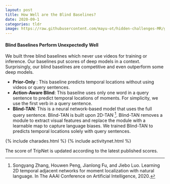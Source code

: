 ```yaml
---
layout: post
title: How Well are the Blind Baselines?
date: 2020-09-1
categories: tldr
image: https://raw.githubusercontent.com/mayu-ot/hidden-challenges-MR/gh-pages/img/charades-leaderboard.png
---
```


#### Blind Baselines Perform Unexpectedly Well
We built three blind baselines which never use videos for training or inference.
Our baselines put scores of deep models in a context.
Surprisingly, our blind baselines are competitive and even outperform some deep models.

- **Prior-Only** : This baseline predicts temporal locations without using videos or query sentences.
- **Action-Aware Blind**: This baseilne uses only one word in a query sentence to predict temporal locations of moments. For simplicity, we use the first verb in a query sentence.
- **Blind-TAN**: This is a neural network-based model that uses the full query sentence. Blind-TAN is built upon 2D-TAN [^1]. Blind-TAN removes a module to extract visual features and replace the module with a learnable map to capture language biases. We trained Blind-TAN to predicts temporal locations solely with query sentences.

[^1]: Songyang Zhang, Houwen Peng, Jianlong Fu, and Jiebo Luo. Learning 2D temporal adjacent networks for moment localization with natural language. In The AAAI Conference on Artificial Intelligence, 2020.

{% include charades.html %} 
{% include activitynet.html %} 

The score of TripNet is updated according to the latest published scores.